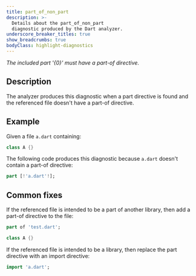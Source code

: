 ```yaml
---
title: part_of_non_part
description: >-
  Details about the part_of_non_part
  diagnostic produced by the Dart analyzer.
underscore_breaker_titles: true
show_breadcrumbs: true
bodyClass: highlight-diagnostics
---
```


_The included part '{0}' must have a part-of directive._

## Description

The analyzer produces this diagnostic when a part directive is found and
the referenced file doesn't have a part-of directive.

## Example

Given a file `a.dart` containing:

```dart
class A {}
```

The following code produces this diagnostic because `a.dart` doesn't
contain a part-of directive:

```dart
part [!'a.dart'!];
```

## Common fixes

If the referenced file is intended to be a part of another library, then
add a part-of directive to the file:

```dart
part of 'test.dart';

class A {}
```

If the referenced file is intended to be a library, then replace the part
directive with an import directive:

```dart
import 'a.dart';
```
